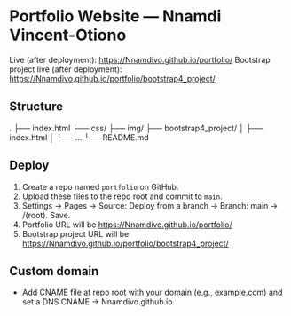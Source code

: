 # Portfolio Website — Nnamdi Vincent-Otiono

Live (after deployment): https://Nnamdivo.github.io/portfolio/
Bootstrap project live (after deployment): https://Nnamdivo.github.io/portfolio/bootstrap4_project/

## Structure
.
├── index.html
├── css/
├── img/
├── bootstrap4_project/
│   ├── index.html
│   └── ...
└── README.md

## Deploy
1. Create a repo named `portfolio` on GitHub.
2. Upload these files to the repo root and commit to `main`.
3. Settings → Pages → Source: Deploy from a branch → Branch: main → /(root). Save.
4. Portfolio URL will be https://Nnamdivo.github.io/portfolio/
5. Bootstrap project URL will be https://Nnamdivo.github.io/portfolio/bootstrap4_project/

## Custom domain
- Add CNAME file at repo root with your domain (e.g., example.com) and set a DNS CNAME -> Nnamdivo.github.io
